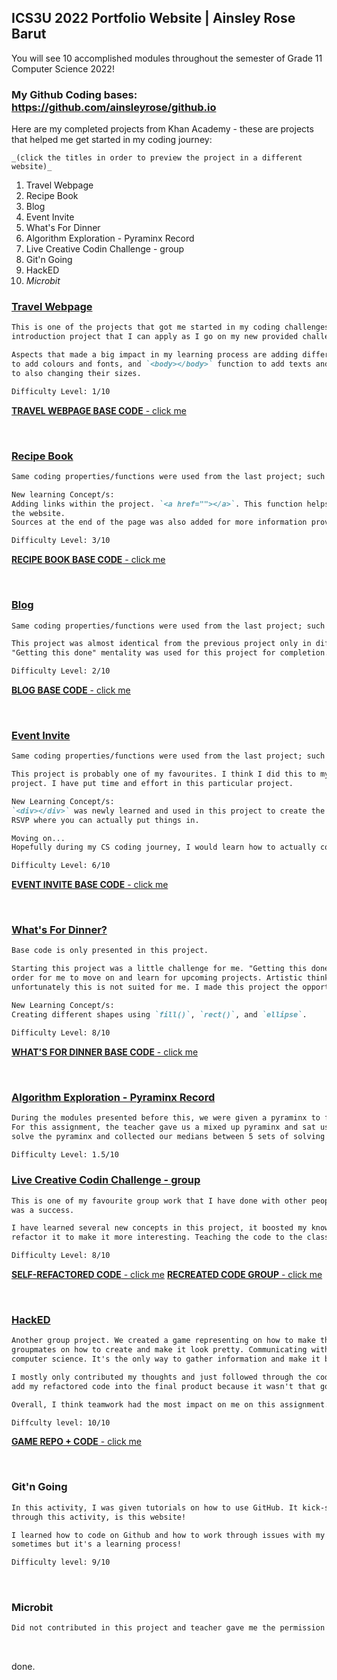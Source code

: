 ## ICS3U 2022 Portfolio Website | Ainsley Rose Barut
You will see 10 accomplished modules throughout the semester of Grade 11 Computer Science 2022!

### My Github Coding bases: https://github.com/ainsleyrose/github.io

Here are my completed projects from Khan Academy - these are projects that helped me get started in my coding journey:

`_(click the titles in order to preview the project in a different website)_`

1. Travel Webpage
2. Recipe Book
3. Blog
4. Event Invite
5. What's For Dinner
6. Algorithm Exploration - Pyraminx Record
7. Live Creative Codin Challenge - group
8. Git'n Going
9. HackED
10. _Microbit_

### [Travel Webpage](https://rawcdn.githack.com/ainsleyrose/HTML-CSS-JS-Projects/a8e4b09ce2837d8449c4bb2f327bf3f6a9c37197/index.html)

```markdown
This is one of the projects that got me started in my coding challenges. I learned a lot of new properties in this 
introduction project that I can apply as I go on my new provided challenges. 

Aspects that made a big impact in my learning process are adding different text sizes, adding the `<head></head>` function 
to add colours and fonts, and `<body></body>` function to add texts and `<src="">` for adding images from available sources 
to also changing their sizes.

Difficulty Level: 1/10
```

[**TRAVEL WEBPAGE BASE CODE** - click me](https://github.com/ainsleyrose/HTML-CSS-JS-Projects/commit/6d4ba7d9227e615f1a27a539a39a5bdf5c057771)

<br>

### [Recipe Book](https://rawcdn.githack.com/ainsleyrose/HTML-CSS-JS-Projects/a8e4b09ce2837d8449c4bb2f327bf3f6a9c37197/index2.html)

```markdown
Same coding properties/functions were used from the last project; such as `<head></head>`, `<style></style>`, `<body></body>`.

New learning Concept/s:
Adding links within the project. `<a href=""></a>`. This function helps me direct to where I want to get a specific space in 
the website.
Sources at the end of the page was also added for more information provided to another link.

Difficulty Level: 3/10
```

[**RECIPE BOOK BASE CODE** - click me](https://github.com/ainsleyrose/HTML-CSS-JS-Projects/blob/main/index.html)

<br>


### [Blog](https://rawcdn.githack.com/ainsleyrose/HTML-CSS-JS-Projects/a8e4b09ce2837d8449c4bb2f327bf3f6a9c37197/index3.html)

```markdown
Same coding properties/functions were used from the last project; such as `<head></head>`, `<style></style>`, `<body></body>`.

This project was almost identical from the previous project only in different design and more writing was required.
"Getting this done" mentality was used for this project for completion.

Difficulty Level: 2/10
```

[**BLOG BASE CODE** - click me](https://github.com/ainsleyrose/HTML-CSS-JS-Projects/commit/da881690660221a479259c42445d831d48f5aa3a)

<br>

### [Event Invite](https://rawcdn.githack.com/ainsleyrose/HTML-CSS-JS-Projects/a8e4b09ce2837d8449c4bb2f327bf3f6a9c37197/index4.html)

```markdown
Same coding properties/functions were used from the last project; such as `<head></head>`, `<style></style>`, `<body></body>`.

This project is probably one of my favourites. I think I did this to my desired product. I overall had fun completing this 
project. I have put time and effort in this particular project.

New Learning Concept/s:
`<div></div>` was newly learned and used in this project to create the RSVP making shapes to make it identical through an actual 
RSVP where you can actually put things in.

Moving on...
Hopefully during my CS coding journey, I would learn how to actually code RSVP's where people can actually put things in.

Difficulty Level: 6/10
```

[**EVENT INVITE BASE CODE** - click me](https://github.com/ainsleyrose/HTML-CSS-JS-Projects/commit/67fdd96b8baeca8e2797b2772546fe8b44c0f01a)

<br>

### [What's For Dinner?](https://rawcdn.githack.com/ainsleyrose/HTML-CSS-JS-Projects/a8e4b09ce2837d8449c4bb2f327bf3f6a9c37197/index5.javascript)

```markdown
Base code is only presented in this project.

Starting this project was a little challenge for me. "Getting this done" mentality was again used in this particular project in 
order for me to move on and learn for upcoming projects. Artistic thinking and design was required for this project and 
unfortunately this is not suited for me. I made this project the opportunity to learn how each coding concept works. 

New Learning Concept/s:
Creating different shapes using `fill()`, `rect()`, and `ellipse`.

Difficulty Level: 8/10
```

[**WHAT'S FOR DINNER BASE CODE** - click me](https://github.com/ainsleyrose/HTML-CSS-JS-Projects/blob/main/index5.javascript)

<br>

### [Algorithm Exploration - Pyraminx Record](https://github.com/ainsleyrose/HTML-CSS-JS-Projects/tree/Algorithms-Exploration-HTML-projs#readme)

```markdown
During the modules presented before this, we were given a pyraminx to figure out how to solve it in the most efficient way. 
For this assignment, the teacher gave us a mixed up pyraminx and sat us down with a couple students and timed how fast we can 
solve the pyraminx and collected our medians between 5 sets of solving the pyraminx.

Difficulty Level: 1.5/10
```

### [Live Creative Codin Challenge - group](https://editor.p5js.org/hwarn1/sketches/WbSDbRg0U)
``` markdown
This is one of my favourite group work that I have done with other people. Although only me and Hadley did it, I think this 
was a success. 

I have learned several new concepts in this project, it boosted my knowledge by someone explaining the code and trying to 
refactor it to make it more interesting. Teaching the code to the class also made me more understand the base code even more.

Difficulty Level: 8/10
```

[**SELF-REFACTORED CODE** - click me](https://github.com/ainsleyrose/HTML-CSS-JS-Projects/blob/main/RefactoredWaterRipples)
[**RECREATED CODE GROUP** - click me](https://github.com/ainsleyrose/HTML-CSS-JS-Projects/blob/main/changes.coding-challenge)

<br>


### [HackED](https://docs.google.com/presentation/d/1TLIfjdqSlH51wjZor2eyubJb2vBfvrUQMy60olOFt2s/edit#slide=id.gb77f0cf075_0_0)
``` markdown
Another group project. We created a game representing on how to make the world a better place. It's fun talking to 
groupmates on how to create and make it look pretty. Communicating with peers can be really important when it comes to 
computer science. It's the only way to gather information and make it better. 

I mostly only contributed my thoughts and just followed through the code and tried to refactor it but the team decided to not 
add my refactored code into the final product because it wasn't that good lol. (I tried!)

Overall, I think teamwork had the most impact on me on this assignment.

Diffculty level: 10/10
```

[**GAME REPO + CODE** - click me](https://github.com/hwarn1/Hackathon#readme)

<br>

### Git'n Going

```markdown
In this activity, I was given tutorials on how to use GitHub. It kick-started me to use Github. To express my learning 
through this activity, is this website!

I learned how to code on Github and how to work through issues with my group and share information. It gets a little tricky 
sometimes but it's a learning process!

Difficulty level: 9/10
```

<br>

### Microbit
``` markdown
Did not contributed in this project and teacher gave me the permission to be passed in this assignment.
```

<br>

done.
